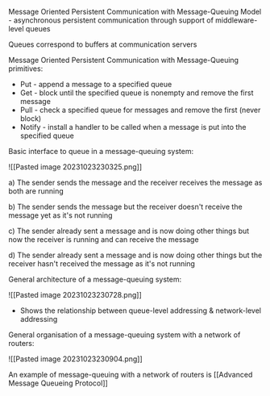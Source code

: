 
Message Oriented Persistent Communication with Message-Queuing Model - asynchronous persistent communication through support of middleware-level queues

Queues correspond to buffers at communication servers

Message Oriented Persistent Communication with Message-Queuing primitives:

- Put - append a message to a specified queue
- Get - block until the specified queue is nonempty and remove the first message
- Pull - check a specified queue for messages and remove the first (never block)
- Notify - install a handler to be called when a message is put into the specified queue

Basic interface to queue in a message-queuing system:

![[Pasted image 20231023230325.png]]

a) The sender sends the message and the receiver receives the message as both are running

b) The sender sends the message but the receiver doesn't receive the message yet as it's not running

c) The sender already sent a message and is now doing other things but now the receiver is running and can receive the message

d) The sender already sent a message and is now doing other things but the receiver hasn't received the message as it's not running

General architecture of a message-queuing system:

![[Pasted image 20231023230728.png]]

- Shows the relationship between queue-level addressing & network-level addressing

General organisation of a message-queuing system with a network of routers:

![[Pasted image 20231023230904.png]]

An example of message-queuing with a network of routers is [[Advanced Message Queueing Protocol]]

